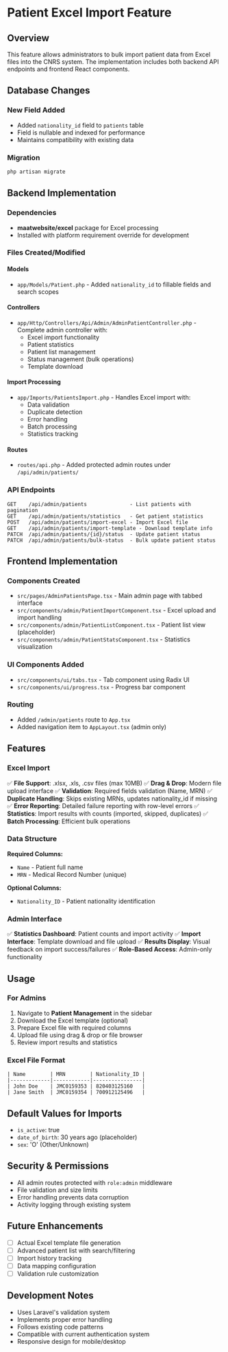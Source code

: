 # Patient Excel Import Feature

## Overview
This feature allows administrators to bulk import patient data from Excel files into the CNRS system. The implementation includes both backend API endpoints and frontend React components.

## Database Changes

### New Field Added
- Added `nationality_id` field to `patients` table
- Field is nullable and indexed for performance
- Maintains compatibility with existing data

### Migration
```bash
php artisan migrate
```

## Backend Implementation

### Dependencies
- **maatwebsite/excel** package for Excel processing
- Installed with platform requirement override for development

### Files Created/Modified

#### Models
- `app/Models/Patient.php` - Added `nationality_id` to fillable fields and search scopes

#### Controllers
- `app/Http/Controllers/Api/Admin/AdminPatientController.php` - Complete admin controller with:
  - Excel import functionality
  - Patient statistics
  - Patient list management
  - Status management (bulk operations)
  - Template download

#### Import Processing
- `app/Imports/PatientsImport.php` - Handles Excel import with:
  - Data validation
  - Duplicate detection
  - Error handling
  - Batch processing
  - Statistics tracking

#### Routes
- `routes/api.php` - Added protected admin routes under `/api/admin/patients/`

### API Endpoints

```
GET    /api/admin/patients              - List patients with pagination
GET    /api/admin/patients/statistics   - Get patient statistics  
POST   /api/admin/patients/import-excel - Import Excel file
GET    /api/admin/patients/import-template - Download template info
PATCH  /api/admin/patients/{id}/status  - Update patient status
PATCH  /api/admin/patients/bulk-status  - Bulk update patient status
```

## Frontend Implementation

### Components Created
- `src/pages/AdminPatientsPage.tsx` - Main admin page with tabbed interface
- `src/components/admin/PatientImportComponent.tsx` - Excel upload and import handling
- `src/components/admin/PatientListComponent.tsx` - Patient list view (placeholder)
- `src/components/admin/PatientStatsComponent.tsx` - Statistics visualization

### UI Components Added
- `src/components/ui/tabs.tsx` - Tab component using Radix UI
- `src/components/ui/progress.tsx` - Progress bar component

### Routing
- Added `/admin/patients` route to `App.tsx`
- Added navigation item to `AppLayout.tsx` (admin only)

## Features

### Excel Import
✅ **File Support**: .xlsx, .xls, .csv files (max 10MB)
✅ **Drag & Drop**: Modern file upload interface
✅ **Validation**: Required fields validation (Name, MRN)
✅ **Duplicate Handling**: Skips existing MRNs, updates nationality_id if missing
✅ **Error Reporting**: Detailed failure reporting with row-level errors
✅ **Statistics**: Import results with counts (imported, skipped, duplicates)
✅ **Batch Processing**: Efficient bulk operations

### Data Structure
**Required Columns:**
- `Name` - Patient full name
- `MRN` - Medical Record Number (unique)

**Optional Columns:**
- `Nationality_ID` - Patient nationality identification

### Admin Interface
✅ **Statistics Dashboard**: Patient counts and import activity
✅ **Import Interface**: Template download and file upload
✅ **Results Display**: Visual feedback on import success/failures
✅ **Role-Based Access**: Admin-only functionality

## Usage

### For Admins
1. Navigate to **Patient Management** in the sidebar
2. Download the Excel template (optional)
3. Prepare Excel file with required columns
4. Upload file using drag & drop or file browser
5. Review import results and statistics

### Excel File Format
```
| Name        | MRN        | Nationality_ID |
|-------------|------------|----------------|
| John Doe    | JMC0159353 | 820403125160   |
| Jane Smith  | JMC0159354 | 700912125496   |
```

## Default Values for Imports
- `is_active`: true
- `date_of_birth`: 30 years ago (placeholder)
- `sex`: 'O' (Other/Unknown)

## Security & Permissions
- All admin routes protected with `role:admin` middleware
- File validation and size limits
- Error handling prevents data corruption
- Activity logging through existing system

## Future Enhancements
- [ ] Actual Excel template file generation
- [ ] Advanced patient list with search/filtering
- [ ] Import history tracking
- [ ] Data mapping configuration
- [ ] Validation rule customization

## Development Notes
- Uses Laravel's validation system
- Implements proper error handling
- Follows existing code patterns
- Compatible with current authentication system
- Responsive design for mobile/desktop
